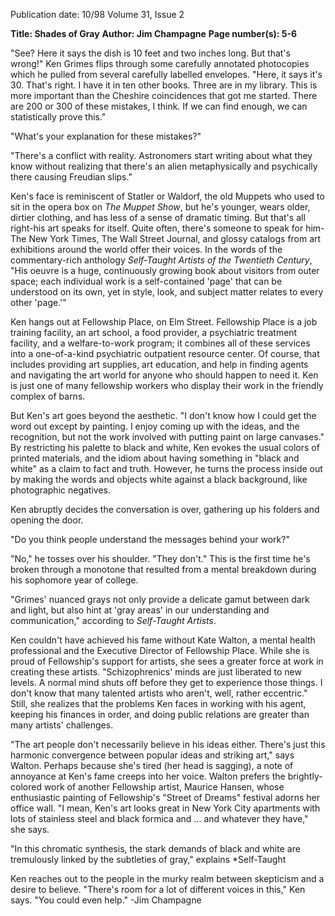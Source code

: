 Publication date: 10/98
Volume 31, Issue 2

**Title: Shades of Gray**
**Author: Jim Champagne**
**Page number(s): 5-6**

"See? Here it says the dish is 10 feet and 
two inches long. But that's wrong!" Ken 
Grimes flips through some carefully annotated 
photocopies which he pulled from several 
carefully labelled envelopes. "Here, it says it's 
30. That's right. I have it in ten other books. 
Three are in my library. This is more important 
than the Cheshire coincidences that got 
me started. There are 200 or 300 of these mistakes, 
I think. If we can find enough, we can 
statistically prove this." 

"What's your explanation for these mistakes?" 

"There's 
a 
conflict 
with 
reality. 
Astronomers start writing about what they 
know without realizing that there's an alien 
metaphysically and psychically there causing 
Freudian slips." 

Ken's face is reminiscent of Statler or 
Waldorf, the old Muppets who used to sit in 
the opera box on *The Muppet Show*, but he's 
younger, wears older, dirtier clothing, and has 
less of a sense of dramatic timing. But that's 
all right-his art speaks for itself. Quite often, 
there's someone to speak for him-The New 
York Times, The Wall Street Journal, and glossy 
catalogs from art exhibitions around the 
world offer their voices. In the words of the 
commentary-rich 
anthology 
*Self-Taught 
Artists of the Twentieth Century*, "His oeuvre is 
a huge, continuously growing book about visitors 
from outer space; each individual work is 
a self-contained 'page' that can be understood 
on its own, yet in style, look, and subject matter 
relates to every other 'page.'" 

Ken hangs out at Fellowship Place, on 
Elm Street. Fellowship Place is a job training 
facility, an art school, a food provider, a psychiatric 
treatment facility, and a welfare-to-work program; 
it combines all of these services into a one-of-a-kind 
psychiatric outpatient resource center. Of course, 
that includes 
providing art supplies, art education, 
and help in finding agents and 
navigating the art world for anyone 
who should happen to need it. Ken 
is just one of many fellowship 
workers who display their work in 
the friendly complex of barns. 

But Ken's art goes beyond the 
aesthetic. "I don't know how I 
could get the word out except by 
painting. I enjoy coming up with 
the ideas, and the recognition, but 
not the work involved with putting 
paint on large canvases." By restricting 
his palette to black and white, Ken 
evokes the usual colors of printed 
materials, and the idiom about having 
something in "black and white" as a 
claim to fact and truth. However, 
he turns the process inside out by 
making the words and objects white 
against a black background, like 
photographic negatives. 

Ken abruptly decides the conversation 
is over, gathering up his 
folders and opening the door. 

"Do you think people understand 
the messages behind your 
work?" 

"No," he tosses over his shoulder. 
"They don't." This is the first 
time he's broken through a monotone that 
resulted from a mental breakdown during his 
sophomore year of college. 

"Grimes' nuanced grays not only provide 
a delicate gamut between dark and light, but 
also hint at 'gray areas' in our understanding 
and communication," according to *Self-Taught 
Artists*. 

Ken couldn't have achieved his fame without 
Kate Walton, a mental health professional 
and the Executive Director of Fellowship 
Place. While she is proud of Fellowship's support 
for artists, she sees a greater force at work 
in creating these artists. "Schizophrenics' 
minds are just liberated to new levels. A normal 
mind shuts off before they get to experience 
those things. I don't know that many talented 
artists who aren't, well, rather eccentric." Still, 
she realizes that the problems Ken 
faces in working with his agent, keeping his 
finances in order, and doing public relations 
are greater than many artists' challenges. 

"The art people don't necessarily 
believe in his ideas either. There's 
just this harmonic convergence 
between popular ideas and striking 
art," says Walton. Perhaps because 
she's tired (her head is sagging), a 
note of annoyance at Ken's fame 
creeps into her voice. Walton 
prefers the brightly-colored work of 
another Fellowship artist, Maurice 
Hansen, whose enthusiastic painting 
of Fellowship's "Street of 
Dreams" festival adorns her office 
wall. "I mean, Ken's art looks great 
in New York City apartments with 
lots of stainless steel and black 
formica and ... and whatever they 
have," she says. 

"In this chromatic synthesis, 
the stark demands of black and 
white are tremulously linked by the 
subtleties of gray," explains *Self-Taught 

Ken reaches out to the people 
in the murky realm between skepticism 
and a desire to believe. "There's 
room for a lot of different voices in 
this," Ken says. "You could even 
help." 
-Jim Champagne
